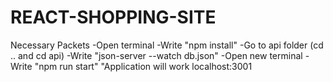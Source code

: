 # REACT-SHOPPING-SITE

Necessary Packets
-Open terminal
-Write "npm install"
-Go to api folder (cd .. and cd api)
-Write "json-server --watch db.json"
-Open new terminal
-Write "npm run start"
"Application will work localhost:3001
